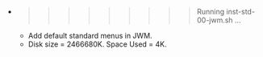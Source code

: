 * >>>>>>>>> Running inst-std-00-jwm.sh ...
  * Add default standard menus in JWM.
  * Disk size = 2466680K. Space Used = 4K.
